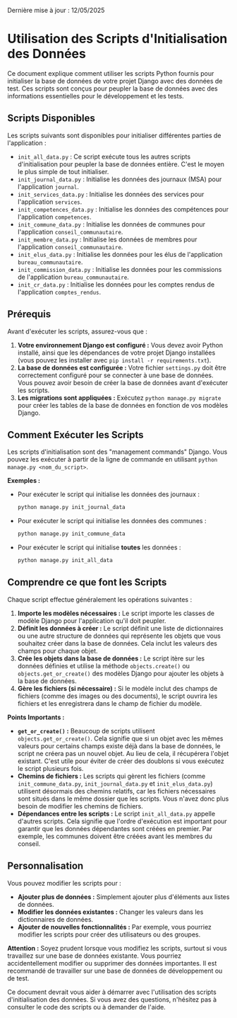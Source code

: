 Dernière mise à jour : 12/05/2025
# Utilisation des Scripts d'Initialisation des Données

Ce document explique comment utiliser les scripts Python fournis pour initialiser la base de données de votre projet Django avec des données de test. Ces scripts sont conçus pour peupler la base de données avec des informations essentielles pour le développement et les tests.

## Scripts Disponibles

Les scripts suivants sont disponibles pour initialiser différentes parties de l'application :

* `init_all_data.py` : Ce script exécute tous les autres scripts d'initialisation pour peupler la base de données entière. C'est le moyen le plus simple de tout initialiser.
* `init_journal_data.py` : Initialise les données des journaux (MSA) pour l'application `journal`.
* `init_services_data.py` : Initialise les données des services pour l'application `services`.
* `init_competences_data.py` : Initialise les données des compétences pour l'application `competences`.
* `init_commune_data.py` : Initialise les données de communes pour l'application `conseil_communautaire`.
* `init_membre_data.py` : Initialise les données de membres pour l'application `conseil_communautaire`.
* `init_elus_data.py` : Initialise les données pour les élus de l'application `bureau_communautaire`.
* `init_commission_data.py` : Initialise les données pour les commissions de l'application `bureau_communautaire`.
* `init_cr_data.py` : Initialise les données pour les comptes rendus de l'application `comptes_rendus`.

## Prérequis

Avant d'exécuter les scripts, assurez-vous que :

1.  **Votre environnement Django est configuré :** Vous devez avoir Python installé, ainsi que les dépendances de votre projet Django installées (vous pouvez les installer avec `pip install -r requirements.txt`).
2.  **La base de données est configurée :** Votre fichier `settings.py` doit être correctement configuré pour se connecter à une base de données.  Vous pouvez avoir besoin de créer la base de données avant d'exécuter les scripts.
3.  **Les migrations sont appliquées :** Exécutez `python manage.py migrate` pour créer les tables de la base de données en fonction de vos modèles Django.

## Comment Exécuter les Scripts

Les scripts d'initialisation sont des "management commands" Django.  Vous pouvez les exécuter à partir de la ligne de commande en utilisant `python manage.py <nom_du_script>`.

**Exemples :**

* Pour exécuter le script qui initialise les données des journaux :

    ```bash
    python manage.py init_journal_data
    ```

* Pour exécuter le script qui initialise les données des communes :

    ```bash
    python manage.py init_commune_data
    ```

* Pour exécuter le script qui initialise **toutes** les données :

    ```bash
    python manage.py init_all_data
    ```

## Comprendre ce que font les Scripts

Chaque script effectue généralement les opérations suivantes :

1.  **Importe les modèles nécessaires :** Le script importe les classes de modèle Django pour l'application qu'il doit peupler.
2.  **Définit les données à créer :** Le script définit une liste de dictionnaires ou une autre structure de données qui représente les objets que vous souhaitez créer dans la base de données.  Cela inclut les valeurs des champs pour chaque objet.
3.  **Crée les objets dans la base de données :** Le script itère sur les données définies et utilise la méthode `objects.create()` ou `objects.get_or_create()` des modèles Django pour ajouter les objets à la base de données.
4.  **Gère les fichiers (si nécessaire) :** Si le modèle inclut des champs de fichiers (comme des images ou des documents), le script ouvrira les fichiers et les enregistrera dans le champ de fichier du modèle.

**Points Importants :**

* **`get_or_create()` :** Beaucoup de scripts utilisent `objects.get_or_create()`.  Cela signifie que si un objet avec les mêmes valeurs pour certains champs existe déjà dans la base de données, le script ne créera pas un nouvel objet.  Au lieu de cela, il récupérera l'objet existant.  C'est utile pour éviter de créer des doublons si vous exécutez le script plusieurs fois.
* **Chemins de fichiers :** Les scripts qui gèrent les fichiers (comme `init_commune_data.py`, `init_journal_data.py` et `init_elus_data.py`) utilisent désormais des chemins relatifs, car les fichiers nécessaires sont situés dans le même dossier que les scripts. Vous n'avez donc plus besoin de modifier les chemins de fichiers.
* **Dépendances entre les scripts :** Le script `init_all_data.py` appelle d'autres scripts.  Cela signifie que l'ordre d'exécution est important pour garantir que les données dépendantes sont créées en premier. Par exemple, les communes doivent être créées avant les membres du conseil.

## Personnalisation

Vous pouvez modifier les scripts pour :

* **Ajouter plus de données :** Simplement ajouter plus d'éléments aux listes de données.
* **Modifier les données existantes :** Changer les valeurs dans les dictionnaires de données.
* **Ajouter de nouvelles fonctionnalités :** Par exemple, vous pourriez modifier les scripts pour créer des utilisateurs ou des groupes.

**Attention :** Soyez prudent lorsque vous modifiez les scripts, surtout si vous travaillez sur une base de données existante. Vous pourriez accidentellement modifier ou supprimer des données importantes.  Il est recommandé de travailler sur une base de données de développement ou de test.

Ce document devrait vous aider à démarrer avec l'utilisation des scripts d'initialisation des données. Si vous avez des questions, n'hésitez pas à consulter le code des scripts ou à demander de l'aide.